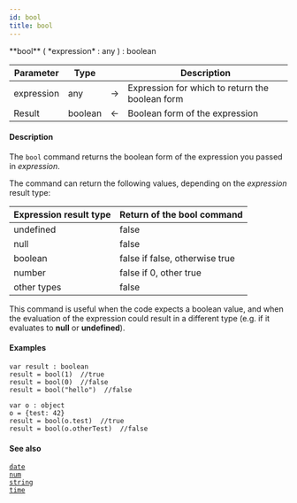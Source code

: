 ```yaml
---
id: bool
title: bool
---
```



<!-- REF #_command_.bool.Syntax -->**bool** ( *expression* : any ) : boolean<!-- END REF -->


<!-- REF #_command_.bool.Params -->
|Parameter|Type||Description|
|---------|--- |:---:|------|
|expression|any|->|Expression for which to return the boolean form|
|Result|boolean|<-|Boolean form of the expression|
<!-- END REF -->

#### Description

The `bool` command <!-- REF #_command_.bool.Summary -->returns the boolean form of the expression you passed in *expression*<!-- END REF -->.

The command can return the following values, depending on the *expression* result type:

|Expression result type|Return of the bool command|
|:----|:----|
|undefined|false|
|null|false|
|boolean|false if false, otherwise true|
|number|false if 0, other true|
|other types|false|

This command is useful when the code expects a boolean value, and when the evaluation of the expression could result in a different type (e.g. if it evaluates to **null** or **undefined**).

#### Examples

```qs
var result : boolean
result = bool(1)  //true
result = bool(0)  //false
result = bool("hello")  //false

var o : object
o = {test: 42}
result = bool(o.test)  //true
result = bool(o.otherTest)  //false

```

#### See also

[`date`](date.md)<br/>
[`num`](num.md)<br/>
[`string`](string.md)<br/>
[`time`](time.md)
